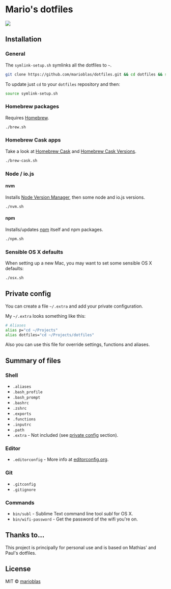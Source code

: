 # Mario's dotfiles

![](https://cloud.githubusercontent.com/assets/3719969/6882753/ce94c4f2-d588-11e4-8355-ba9afa58ee15.png)

## Installation

### General
The `symlink-setup.sh` symlinks all the dotfiles to `~`.
```bash
git clone https://github.com/marioblas/dotfiles.git && cd dotfiles && source symlink-setup.sh
```
To update just `cd` to your `dotfiles` repository and then:
```bash
source symlink-setup.sh
```

### Homebrew packages
Requires [Homebrew](http://brew.sh/).
```bash
./brew.sh
```

### Homebrew Cask apps
Take a look at [Homebrew Cask](http://caskroom.io/) and [Homebrew Cask Versions](https://github.com/caskroom/homebrew-versions).
```bash
./brew-cask.sh
```

### Node / io.js

#### nvm
Installs [Node Version Manager](https://github.com/creationix/nvm), then some node and io.js versions.
```bash
./nvm.sh
```

#### npm
Installs/updates [npm](https://www.npmjs.com/) itself and npm packages.
```bash
./npm.sh
```

### Sensible OS X defaults
When setting up a new Mac, you may want to set some sensible OS X defaults:
```bash
./osx.sh
```

## Private config
You can create a file `~/.extra` and add your private configuration.

My `~/.extra` looks something like this:
```bash
# Aliases
alias p="cd ~/Projects"
alias dotfiles="cd ~/Projects/dotfiles"
```
Also you can use this file for override settings, functions and aliases.

## Summary of files

### Shell
* `.aliases`
* `.bash_profile`
* `.bash_prompt`
* `.bashrc`
* `.zshrc`
* `.exports`
* `.functions`
* `.inputrc`
* `.path`
* `.extra` - Not included (see [private config](#private-config) section).

### Editor
* `.editorconfig` - More info at [editorconfig.org](http://editorconfig.org/).

### Git
* `.gitconfig`
* `.gitignore`

### Commands
* `bin/subl` - Sublime Text command line tool *subl* for OS X.
* `bin/wifi-password` - Get the password of the wifi you're on.

## Thanks to...
This project is principally for personal use and is based on Mathias' and Paul's dotfiles.

## License
MIT © [marioblas](https://github.com/marioblas)

